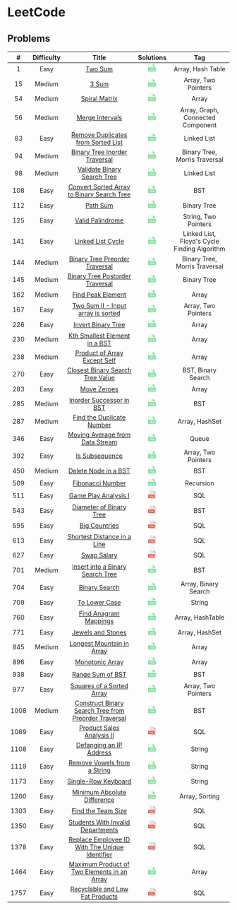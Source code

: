 # LeetCode

## Problems
|  #   | Difficulty |                                                                   Title                                                                    |                                                   Solutions                                                    |                     Tag                      |
|:----:|:----------:|:------------------------------------------------------------------------------------------------------------------------------------------:|:--------------------------------------------------------------------------------------------------------------:|:--------------------------------------------:|
|  1   |    Easy    |                                              [Two Sum](https://leetcode.com/problems/two-sum)                                              |                       [<img height=20 src="icons/java.svg">](solutions/0001-two-sum.md)                        |              Array, Hash Table               |
|  15  |   Medium   |                                                [3 Sum](https://leetcode.com/problems/3sum)                                                 |                         [<img height=20 src="icons/java.svg">](solutions/0015-3sum.md)                         |             Array, Two Pointers              |
|  54  |   Medium   |                                        [Spiral Matrix](https://leetcode.com/problems/spiral-matrix)                                        |                    [<img height=20 src="icons/java.svg">](solutions/0054-spiral-matrix.md)                     |                    Array                     |
|  56  |   Medium   |                                      [Merge Intervals](https://leetcode.com/problems/merge-intervals)                                      |                   [<img height=20 src="icons/java.svg">](solutions/0056-merge-intervals.md)                    |      Array, Graph, Connected Component       |
|  83  |    Easy    |                   [Remove Duplicates from Sorted List](https://leetcode.com/problems/remove-duplicates-from-sorted-list)                   |          [<img height=20 src="icons/java.svg">](solutions/0083-remove-duplicates-from-sorted-list.md)          |                 Linked List                  |
|  94  |   Medium   |                        [Binary Tree Inorder Traversal](https://leetcode.com/problems/binary-tree-inorder-traversal)                        |            [<img height=20 src="icons/java.svg">](solutions/0094-binary-tree-inorder-traversal.md)             |        Binary Tree, Morris Traversal         |
|  98  |   Medium   |                          [Validate Binary Search Tree](https://leetcode.com/problems/validate-binary-search-tree)                          |             [<img height=20 src="icons/java.svg">](solutions/0098-validate-binary-search-tree.md)              |                 Linked List                  |
| 108  |    Easy    |           [Convert Sorted Array to Binary Search Tree](https://leetcode.com/problems/convert-sorted-array-to-binary-search-tree)           |      [<img height=20 src="icons/java.svg">](solutions/0108-convert-sorted-array-to-binary-search-tree.md)      |                     BST                      |
| 112  |    Easy    |                                             [Path Sum](https://leetcode.com/problems/path-sum)                                             |                       [<img height=20 src="icons/java.svg">](solutions/0112-path-sum.md)                       |                 Binary Tree                  |
| 125  |    Easy    |                                     [Valid Palindrome](https://leetcode.com/problems/valid-palindrome)                                     |                   [<img height=20 src="icons/java.svg">](solutions/0125-valid-palindrome.md)                   |             String, Two Pointers             |
| 141  |    Easy    |                                    [Linked List Cycle](https://leetcode.com/problems/linked-list-cycle)                                    |                  [<img height=20 src="icons/java.svg">](solutions/0141-linked-list-cycle.md)                   | Linked List, Floyd's Cycle Finding Algorithm |
| 144  |   Medium   |                       [Binary Tree Preorder Traversal](https://leetcode.com/problems/binary-tree-preorder-traversal)                       |            [<img height=20 src="icons/java.svg">](solutions/0144-binary-tree-preorder-traversal.md)            |        Binary Tree, Morris Traversal         |
| 145  |   Medium   |                      [Binary Tree Postorder Traversal](https://leetcode.com/problems/binary-tree-postorder-traversal)                      |           [<img height=20 src="icons/java.svg">](solutions/0145-binary-tree-postorder-traversal.md)            |                 Binary Tree                  |
| 162  |   Medium   |                                    [Find Peak Element](https://leetcode.com/problems/find-peak-element)                                    |                  [<img height=20 src="icons/java.svg">](solutions/0162-find-peak-element.md)                   |                    Array                     |
| 167  |    Easy    |                    [Two Sum II - Input array is sorted](https://leetcode.com/problems/two-sum-ii-input-array-is-sorted)                    |           [<img height=20 src="icons/java.svg">](solutions/0167-two-sum-ii-input-array-is-sorted.md)           |             Array, Two Pointers              |
| 226  |    Easy    |                                   [Invert Binary Tree](https://leetcode.com/problems/invert-binary-tree)                                   |                  [<img height=20 src="icons/java.svg">](solutions/0226-invert-binary-tree.md)                  |                    Array                     |
| 230  |   Medium   |                        [Kth Smallest Element in a BST](https://leetcode.com/problems/kth-smallest-element-in-a-bst)                        |            [<img height=20 src="icons/java.svg">](solutions/0230-kth-smallest-element-in-a-bst.md)             |                    Array                     |
| 238  |   Medium   |                         [Product of Array Except Self](https://leetcode.com/problems/product-of-array-except-self)                         |             [<img height=20 src="icons/java.svg">](solutions/0238-product-of-array-except-self.md)             |                    Array                     |
| 270  |    Easy    |                     [Closest Binary Search Tree Value](https://leetcode.com/problems/closest-binary-search-tree-value)                     |           [<img height=20 src="icons/java.svg">](solutions/0270-closest-binary-search-tree-value.md)           |              BST, Binary Search              |
| 283  |    Easy    |                                          [Move Zeroes](https://leetcode.com/problems/move-zeroes)                                          |                     [<img height=20 src="icons/java.svg">](solutions/0283-move-zeroes.md)                      |                    Array                     |
| 285  |   Medium   |                             [Inorder Successor in BST](https://leetcode.com/problems/inorder-successor-in-bst)                             |               [<img height=20 src="icons/java.svg">](solutions/0285-inorder-successor-in-bst.md)               |                     BST                      |
| 287  |   Medium   |                            [Find the Duplicate Number](https://leetcode.com/problems/find-the-duplicate-number)                            |              [<img height=20 src="icons/java.svg">](solutions/0287-find-the-duplicate-number.md)               |                Array, HashSet                |
| 346  |    Easy    |                      [Moving Average from Data Stream](https://leetcode.com/problems/moving-average-from-data-stream)                      |           [<img height=20 src="icons/java.svg">](solutions/0287-moving-average-from-data-stream.md)            |                    Queue                     |
| 392  |    Easy    |                                       [Is Subsequence](https://leetcode.com/problems/is-subsequence)                                       |                    [<img height=20 src="icons/java.svg">](solutions/0392-is-subsequence.md)                    |             Array, Two Pointers              |
| 450  |   Medium   |                                 [Delete Node in a BST](https://leetcode.com/problems/delete-node-in-a-bst)                                 |                 [<img height=20 src="icons/java.svg">](solutions/0450-delete-node-in-a-bst.md)                 |                     BST                      |
| 509  |    Easy    |                                     [Fibonacci Number](https://leetcode.com/problems/fibonacci-number)                                     |                   [<img height=20 src="icons/java.svg">](solutions/0509-fibonacci-number.md)                   |                  Recursion                   |
| 511  |    Easy    |                                 [Game Play Analysis I](https://leetcode.com/problems/game-play-analysis-i)                                 |                 [<img height=20 src="icons/sql.svg">](solutions/0511-game-play-analysis-i.md)                  |                     SQL                      |
| 543  |    Easy    |                              [Diameter of Binary Tree](https://leetcode.com/problems/diameter-of-binary-tree)                              |                [<img height=20 src="icons/sql.svg">](solutions/0543-diameter-of-binary-tree.md)                |                     BST                      |
| 595  |    Easy    |                                        [Big Countries](https://leetcode.com/problems/big-countries)                                        |                     [<img height=20 src="icons/sql.svg">](solutions/0595-big-countries.md)                     |                     SQL                      |
| 613  |    Easy    |                          [Shortest Distance in a Line](https://leetcode.com/problems/shortest-distance-in-a-line)                          |              [<img height=20 src="icons/sql.svg">](solutions/0613-shortest-distance-in-a-line.md)              |                     SQL                      |
| 627  |    Easy    |                                          [Swap Salary](https://leetcode.com/problems/swap-salary)                                          |                      [<img height=20 src="icons/sql.svg">](solutions/0627-swap-salary.md)                      |                     SQL                      |
| 701  |   Medium   |                     [Insert into a Binary Search Tree](https://leetcode.com/problems/insert-into-a-binary-search-tree)                     |           [<img height=20 src="icons/java.svg">](solutions/0701-insert-into-a-binary-search-tree.md)           |                     BST                      |
| 704  |    Easy    |                                        [Binary Search](https://leetcode.com/problems/binary-search)                                        |                    [<img height=20 src="icons/java.svg">](solutions/0704-binary-search.md)                     |             Array, Binary Search             |
| 709  |    Easy    |                                        [To Lower Case](https://leetcode.com/problems/to-lower-case)                                        |                    [<img height=20 src="icons/java.svg">](solutions/0709-to-lower-case.md)                     |                    String                    |
| 760  |    Easy    |                                [Find Anagram Mappings](https://leetcode.com/problems/find-anagram-mappings)                                |                [<img height=20 src="icons/java.svg">](solutions/0760-find-anagram-mappings.md)                 |               Array, HashTable               |
| 771  |    Easy    |                                    [Jewels and Stones](https://leetcode.com/problems/jewels-and-stones)                                    |                  [<img height=20 src="icons/java.svg">](solutions/0771-jewels-and-stones.md)                   |                Array, HashSet                |
| 845  |   Medium   |                            [Longest Mountain in Array](https://leetcode.com/problems/longest-mountain-in-array)                            |              [<img height=20 src="icons/java.svg">](solutions/0845-longest-mountain-in-array.md)               |                    Array                     |
| 896  |    Easy    |                                      [Monotonic Array](https://leetcode.com/problems/monotonic-array)                                      |                   [<img height=20 src="icons/java.svg">](solutions/0896-monotonic-array.md)                    |                    Array                     |
| 938  |    Easy    |                                     [Range Sum of BST](https://leetcode.com/problems/range-sum-of-bst)                                     |                   [<img height=20 src="icons/java.svg">](solutions/0938-range-sum-of-bst.md)                   |                     BST                      |
| 977  |    Easy    |                            [Squares of a Sorted Array](https://leetcode.com/problems/squares-of-a-sorted-array)                            |              [<img height=20 src="icons/java.svg">](solutions/0977-squares-of-a-sorted-array.md)               |             Array, Two Pointers              |
| 1008 |   Medium   | [Construct Binary Search Tree from Preorder Traversal](https://leetcode.com/problems/construct-binary-search-tree-from-preorder-traversal) | [<img height=20 src="icons/java.svg">](solutions/1008-construct-binary-search-tree-from-preorder-traversal.md) |                     BST                      |
| 1069 |    Easy    |                            [Product Sales Analysis II](https://leetcode.com/problems/product-sales-analysis-ii)                            |               [<img height=20 src="icons/sql.svg">](solutions/1069-product-sales-analysis-ii.md)               |                     SQL                      |
| 1108 |    Easy    |                             [Defanging an IP Address](https://leetcode.com/problems/defanging-an-ip-address/)                              |               [<img height=20 src="icons/java.svg">](solutions/1108-defanging-an-ip-address.md)                |                    String                    |
| 1119 |    Easy    |                         [Remove Vowels from a String](https://leetcode.com/problems/remove-vowels-from-a-string/)                          |             [<img height=20 src="icons/java.svg">](solutions/1119-remove-vowels-from-a-string.md)              |                    String                    |
| 1173 |    Easy    |                                 [Single-Row Keyboard](https://leetcode.com/problems/single-row-keyboard/)                                  |                 [<img height=20 src="icons/java.svg">](solutions/1173-single-row-keyboard.md)                  |                    String                    |
| 1200 |    Easy    |                         [Minimum Absolute Difference](https://leetcode.com/problems/minimum-absolute-difference/)                          |             [<img height=20 src="icons/java.svg">](solutions/1200-minimum-absolute-difference.md)              |                Array, Sorting                |
| 1303 |    Easy    |                                   [Find the Team Size](https://leetcode.com/problems/find-the-team-size)                                   |                  [<img height=20 src="icons/sql.svg">](solutions/1303-find-the-team-size.md)                   |                     SQL                      |
| 1350 |    Easy    |                    [Students With Invalid Departments](https://leetcode.com/problems/students-with-invalid-departments)                    |           [<img height=20 src="icons/sql.svg">](solutions/1350-students-with-invalid-departments.md)           |                     SQL                      |
| 1378 |    Easy    |       [Replace Employee ID With The Unique Identifier](https://leetcode.com/problems/replace-employee-id-with-the-unique-identifier)       |    [<img height=20 src="icons/sql.svg">](solutions/1378-replace-employee-id-with-the-unique-identifier.md)     |                     SQL                      |
| 1464 |    Easy    |         [Maximum Product of Two Elements in an Array](https://leetcode.com/problems/maximum-product-of-two-elements-in-an-array/)          |     [<img height=20 src="icons/java.svg">](solutions/1464-maximum-product-of-two-elements-in-an-array.md)      |                    Array                     |
| 1757 |    Easy    |                      [Recyclable and Low Fat Products](https://leetcode.com/problems/recyclable-and-low-fat-products)                      |            [<img height=20 src="icons/sql.svg">](solutions/1757-recyclable-and-low-fat-products.md)            |                     SQL                      |